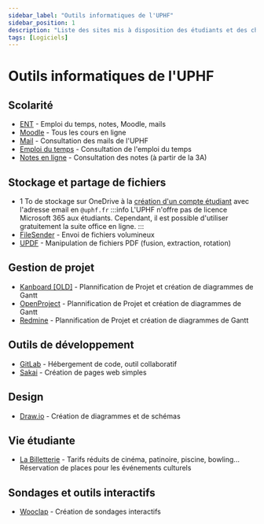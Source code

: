 ```yaml
---
sidebar_label: "Outils informatiques de l'UPHF"
sidebar_position: 1
description: "Liste des sites mis à disposition des étudiants et des chercherus par l'UPHF"
tags: [Logiciels]
---
```


# Outils informatiques de l'UPHF

## Scolarité
- [ENT](https://ent.uphf.fr) - Emploi du temps, notes, Moodle, mails
- [Moodle](https://moodle.uphf.fr) - Tous les cours en ligne
- [Mail](https://mail.uphf.fr) - Consultation des mails de l'UPHF
- [Emploi du temps](https://vtmob.uphf.fr) - Consultation de l'emploi du temps
- [Notes en ligne](https://mdw.uphf.fr/mondossierweb-pegase) - Consultation des notes (à partir de la 3A)

## Stockage et partage de fichiers
- 1 To de stockage sur OneDrive à la [création d'un compte étudiant](https://www.microsoft.com/fr-fr/education/products/office) avec l'adresse email en `@uphf.fr`
:::info
L'UPHF n'offre pas de licence Microsoft 365 aux étudiants. Cependant, il est possible d'utiliser gratuitement la suite office en ligne.
:::
- [FileSender](https://filesender.renater.fr/Shibboleth.sso/Login?entityID=https://idp.uphf.fr/idp/shibboleth) - Envoi de fichiers volumineux
- [UPDF](https://updf.uphf.fr/) - Manipulation de fichiers PDF (fusion, extraction, rotation)

## Gestion de projet
- [Kanboard [OLD]](https://kanboard.uphf.fr/) - Plannification de Projet et création de diagrammes de Gantt
- [OpenProject](https://openproject.uphf.fr/) - Plannification de Projet et création de diagrammes de Gantt
- [Redmine](https://redmine.uphf.fr/) - Plannification de Projet et création de diagrammes de Gantt


## Outils de développement  
- [GitLab](https://gitlab.uphf.fr/) - Hébergement de code, outil collaboratif
- [Sakai](https://sakai.uphf.fr/) - Création de pages web simples

## Design
- [Draw.io](https://draw.uphf.fr/) - Création de diagrammes et de schémas

## Vie étudiante
- [La Billetterie](https://billetterie.uphf.fr/) - Tarifs réduits de cinéma, patinoire, piscine, bowling... Réservation de places pour les événements culturels

## Sondages et outils interactifs
- [Wooclap](https://app.wooclap.com/api/auth/saml/uphf.fr-3bd13301/login?RelayState=%2Fhome) - Création de sondages interactifs